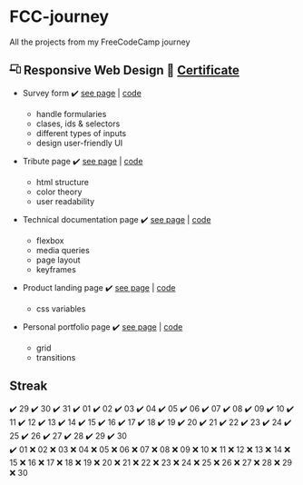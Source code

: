 # FCC-journey
All the projects from my FreeCodeCamp journey

## <svg width="20px" height="20px" aria-hidden="true" viewBox="0 0 640 512" xmlns="http://www.w3.org/2000/svg" class="cert-header-icon"><path d="M112 48h352v48h48V32a32.09 32.09 0 00-32-32H96a32.09 32.09 0 00-32 32v256H16a16 16 0 00-16 16v16a64.14 64.14 0 0063.91 64H352v-96H112zm492 80H420a36 36 0 00-36 36v312a36 36 0 0036 36h184a36 36 0 0036-36V164a36 36 0 00-36-36zm-12 336H432V176h160z"></path></svg> Responsive Web Design 📜 [Certificate](https://www.freecodecamp.org/certification/joelencinas/responsive-web-design)

- Survey form ✔️  [see page](https://codepen.io/JoelEncinasMartin/pen/QWQVJar) | [code](https://github.com/JoelEncinas/FCC-journey/tree/main/responsive_web_design/Survey_form)

  - handle formularies
  - clases, ids & selectors
  - different types of inputs
  - design user-friendly UI
  
- Tribute page ✔️  [see page](https://codepen.io/JoelEncinasMartin/pen/wvyjxpN) | [code](https://github.com/JoelEncinas/FCC-journey/tree/main/responsive_web_design/Tribute_page)

  - html structure
  - color theory
  - user readability
  
- Technical documentation page ✔️  [see page](https://codepen.io/JoelEncinasMartin/pen/zYRmzoM) | [code](https://github.com/JoelEncinas/FCC-journey/tree/main/responsive_web_design/Technical_documentation_page)

  - flexbox
  - media queries
  - page layout
  - keyframes
  
- Product landing page ✔️  [see page](https://codepen.io/JoelEncinasMartin/pen/JjpwbXE) | [code](https://github.com/JoelEncinas/FCC-journey/tree/main/responsive_web_design/Product_Landing_page)

  - css variables
  
- Personal portfolio page ✔️  [see page](https://codepen.io/JoelEncinasMartin/pen/LYQMabB) | [code](https://github.com/JoelEncinas/FCC-journey/tree/main/responsive_web_design/Portfolio)

  - grid
  - transitions

## Streak 
✔️ 29 ✔️ 30 ✔️ 31 ✔️ 01 ✔️ 02 ✔️ 03 ✔️ 04 ✔️ 05 ✔️ 06 ✔️ 07 ✔️ 08 ✔️ 09 ✔️ 10 ✔️ 11 ✔️ 12 ✔️ 13 ✔️ 14 ✔️ 15 ✔️ 16 ✔️ 17 ✔️ 18 ✔️ 19 ✔️ 20 ✔️ 21 ✔️ 22 ✔️ 23 ✔️ 24 ✔️ 25 ✔️ 26 ✔️ 27 ✔️ 28 ✔️ 29 ✔️ 30  
✔️ 01 ❌ 02 ❌ 03 ❌ 04 ❌ 05 ❌ 06 ❌ 07 ❌ 08 ❌ 09 ❌ 10 ❌ 11 ❌ 12 ❌ 13 ❌ 14 ❌ 15 ❌ 16 ❌ 17 ❌ 18 ❌ 19 ❌ 20 ❌ 21 ❌ 22 ❌ 23 ❌ 24 ❌ 25 ❌ 26 ❌ 27 ❌ 28 ❌ 29 ❌ 30  

